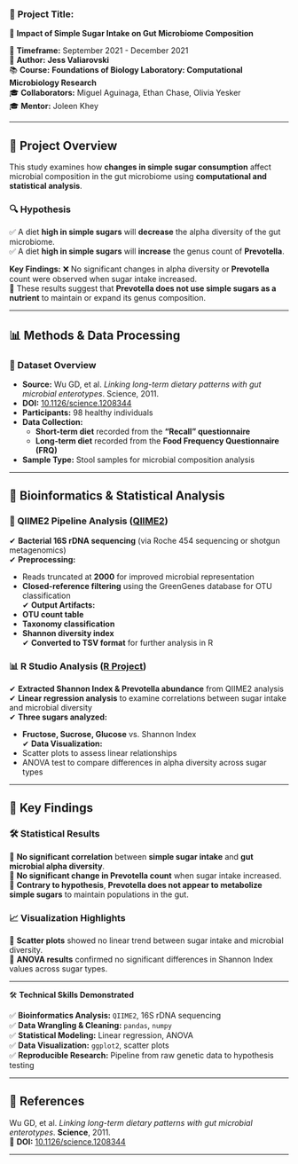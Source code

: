### 🚀 **Project Title:**  
🦠 **Impact of Simple Sugar Intake on Gut Microbiome Composition** 

📅 **Timeframe:** September 2021 - December 2021  
📍 **Author:** **Jess Valiarovski**  
📚 **Course:** **Foundations of Biology Laboratory: Computational Microbiology Research**  
🎓 **Collaborators:** Miguel Aguinaga, Ethan Chase, Olivia Yesker  
🎓 **Mentor:** Joleen Khey  

---

## 🚀 **Project Overview**  
This study examines how **changes in simple sugar consumption** affect microbial composition in the gut microbiome using **computational and statistical analysis**.  

### **🔍 Hypothesis**  
✅ A diet **high in simple sugars** will **decrease** the alpha diversity of the gut microbiome.  
✅ A diet **high in simple sugars** will **increase** the genus count of **Prevotella**.  

**Key Findings:** ❌ No significant changes in alpha diversity or **Prevotella** count were observed when sugar intake increased.  
🔬 These results suggest that **Prevotella does not use simple sugars as a nutrient** to maintain or expand its genus composition.  

---

## 📊 **Methods & Data Processing**  

### **📝 Dataset Overview**  
- **Source:** Wu GD, et al. *Linking long-term dietary patterns with gut microbial enterotypes*. Science, 2011.  
- **DOI:** [10.1126/science.1208344](https://doi.org/10.1126/science.1208344)  
- **Participants:** 98 healthy individuals  
- **Data Collection:**  
  - **Short-term diet** recorded from the **“Recall” questionnaire**  
  - **Long-term diet** recorded from the **Food Frequency Questionnaire (FRQ)**  
- **Sample Type:** Stool samples for microbial composition analysis  

---

## 🔬 **Bioinformatics & Statistical Analysis**  

### **🧬 QIIME2 Pipeline Analysis** ([QIIME2](https://qiime2.org))  
✔ **Bacterial 16S rDNA sequencing** (via Roche 454 sequencing or shotgun metagenomics)  
✔ **Preprocessing:**  
   - Reads truncated at **2000** for improved microbial representation  
   - **Closed-reference filtering** using the GreenGenes database for OTU classification  
✔ **Output Artifacts:**  
   - **OTU count table**  
   - **Taxonomy classification**  
   - **Shannon diversity index**  
✔ **Converted to TSV format** for further analysis in R  

### **📊 R Studio Analysis** ([R Project](https://www.R-project.org/))  
✔ **Extracted Shannon Index & Prevotella abundance** from QIIME2 analysis  
✔ **Linear regression analysis** to examine correlations between sugar intake and microbial diversity  
✔ **Three sugars analyzed:**  
   - **Fructose, Sucrose, Glucose** vs. Shannon Index  
✔ **Data Visualization:**  
   - Scatter plots to assess linear relationships  
   - ANOVA test to compare differences in alpha diversity across sugar types  

---

## 📌 **Key Findings**  

### 🛠 **Statistical Results**  
📌 **No significant correlation** between **simple sugar intake** and **gut microbial alpha diversity**.  
📌 **No significant change in Prevotella count** when sugar intake increased.  
📌 **Contrary to hypothesis**, **Prevotella does not appear to metabolize simple sugars** to maintain populations in the gut.  

### **📈 Visualization Highlights**  
📌 **Scatter plots** showed no linear trend between sugar intake and microbial diversity.  
📌 **ANOVA results** confirmed no significant differences in Shannon Index values across sugar types.  

---

🛠️ **Technical Skills Demonstrated**  

✅ **Bioinformatics Analysis:** `QIIME2`, 16S rDNA sequencing  
✅ **Data Wrangling & Cleaning:** `pandas`, `numpy`  
✅ **Statistical Modeling:** Linear regression, ANOVA  
✅ **Data Visualization:** `ggplot2`, scatter plots  
✅ **Reproducible Research:** Pipeline from raw genetic data to hypothesis testing

---

## 📎 **References**  
Wu GD, et al. *Linking long-term dietary patterns with gut microbial enterotypes*. **Science**, 2011.  
📄 **DOI:** [10.1126/science.1208344](https://doi.org/10.1126/science.1208344)  

---

